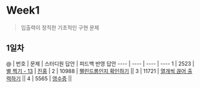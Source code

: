 # Week1
> 입출력이 정직한 기초적인 구현 문제
## 1일차
@ | 번호 | 문제 | 스터디원 답안 | 피드백 반영 답안
---- | ---- | ---- | ----
1 | 2523 | [별 찍기 - 13](https://www.acmicpc.net/problem/2523) | [진홍](bj2523_kjh.java) |
2 | 10988 | [팰린드롬인지 확인하기](https://www.acmicpc.net/problem/10988) ||
3 | 11721 | [열개씩 끊어 출력하기](https://www.acmicpc.net/problem/11721) ||
4 | 5565 | [영수증](https://www.acmicpc.net/problem/5565) ||